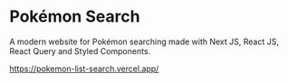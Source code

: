 # **Pokémon Search**

A modern website for Pokémon searching made with Next JS, React JS, React Query and Styled Components.

https://pokemon-list-search.vercel.app/
